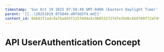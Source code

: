 ```yaml
---
timestamp: 'Sun Oct 19 2025 07:58:49 GMT-0400 (Eastern Daylight Time)'
parent: '[[..\20251019_075849.d0fdd3f4.md]]'
content_id: 04b83f1adc4a7badd3f115fdd4a5c9b053272fd7e35d6c6b9709f72af4993016
---
```


# API UserAuthentication Concept
